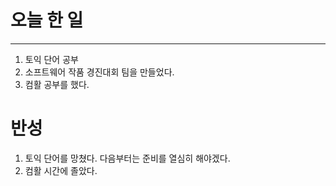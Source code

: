 # 오늘 한 일
---
1. 토익 단어 공부
2. 소프트웨어 작품 경진대회 팀을 만들었다.
3. 컴활 공부를 했다.
# 반성
1. 토익 단어를 망쳤다. 다음부터는 준비를 열심히 해야겠다.
2. 컴활 시간에 졸았다. 